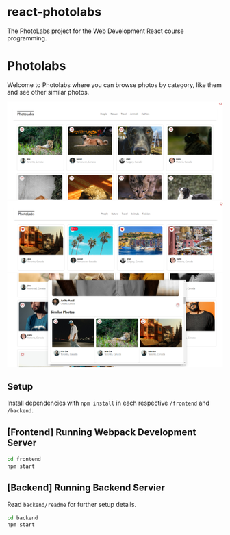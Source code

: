 # react-photolabs
The PhotoLabs project for the Web Development React course programming.

# Photolabs
Welcome to Photolabs where you can browse photos by category, like them and see other similar photos. 

![Photolabs](./docs/Photolabs.png)
![Liked Photos](./docs/Liked.png)
![Selected and Similar Photos](./docs/Modal.png)

## Setup

Install dependencies with `npm install` in each respective `/frontend` and `/backend`.

## [Frontend] Running Webpack Development Server

```sh
cd frontend
npm start
```

## [Backend] Running Backend Servier

Read `backend/readme` for further setup details.

```sh
cd backend
npm start
```
